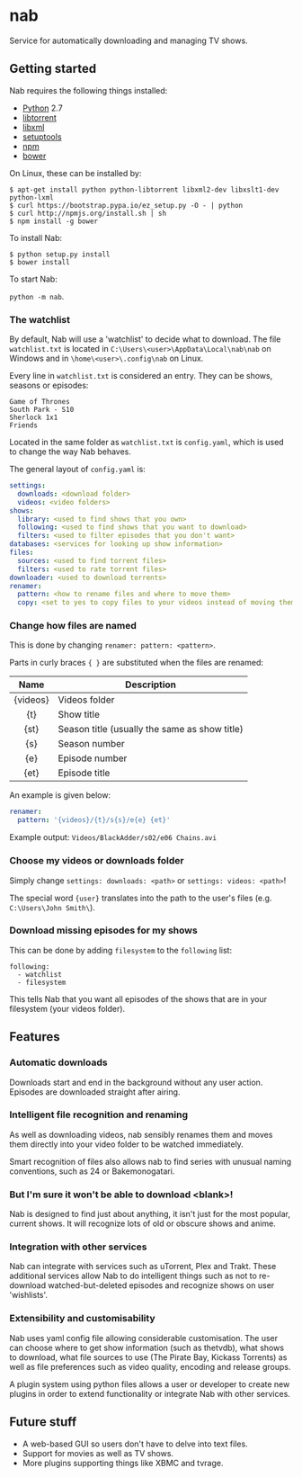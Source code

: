 nab
===

Service for automatically downloading and managing TV shows.


Getting started
-------------------

Nab requires the following things installed:

- [Python](https://www.python.org/) 2.7
- [libtorrent](http://www.libtorrent.org/)
- [libxml](http://xmlsoft.org/)
- [setuptools](https://pypi.python.org/pypi/setuptools)
- [npm](https://www.npmjs.org/)
- [bower](http://bower.io/)

On Linux, these can be installed by:
```
$ apt-get install python python-libtorrent libxml2-dev libxslt1-dev python-lxml
$ curl https://bootstrap.pypa.io/ez_setup.py -O - | python
$ curl http://npmjs.org/install.sh | sh 
$ npm install -g bower
```

To install Nab:
```
$ python setup.py install
$ bower install
```

To start Nab:

`python -m nab`.

### The watchlist

By default, Nab will use a 'watchlist' to decide what to download. The file `watchlist.txt` is located in `C:\Users\<user>\AppData\Local\nab\nab` on Windows and in `\home\<user>\.config\nab` on Linux.

Every line in `watchlist.txt` is considered an entry. They can be shows, seasons or episodes:

```
Game of Thrones
South Park - S10
Sherlock 1x1
Friends
```

Located in the same folder as `watchlist.txt` is `config.yaml`, which is used to change the way Nab behaves.

The general layout of `config.yaml` is:

```yaml
settings:
  downloads: <download folder>
  videos: <video folders>
shows:
  library: <used to find shows that you own>
  following: <used to find shows that you want to download>
  filters: <used to filter episodes that you don't want>
databases: <services for looking up show information>
files:
  sources: <used to find torrent files>
  filters: <used to rate torrent files>
downloader: <used to download torrents>
renamer:
  pattern: <how to rename files and where to move them>
  copy: <set to yes to copy files to your videos instead of moving them>
```

### Change how files are named

This is done by changing `renamer: pattern: <pattern>`.

Parts in curly braces `{ }` are substituted when the files are renamed:

| Name     | Description    |
| :------: | -------------- |
| {videos} | Videos folder  |
| {t}      | Show title     |
| {st}     | Season title (usually the same as show title) |
| {s}      | Season number  |
| {e}      | Episode number |
| {et}     | Episode title  |

An example is given below:


```yaml
renamer:
  pattern: '{videos}/{t}/s{s}/e{e} {et}'
```

Example output: `Videos/BlackAdder/s02/e06 Chains.avi`

### Choose my videos or downloads folder

Simply change `settings: downloads: <path>` or `settings: videos: <path>`!

The special word `{user}` translates into the path to the user's files (e.g. `C:\Users\John Smith\`).


### Download missing episodes for my shows

This can be done by adding `filesystem` to the `following` list:

```
following:
  - watchlist
  - filesystem
```

This tells Nab that you want all episodes of the shows that are in your filesystem (your videos folder).


Features
-------


### Automatic downloads

Downloads start and end in the background without any user action. Episodes are downloaded straight after airing.


### Intelligent file recognition and renaming

As well as downloading videos, nab sensibly renames them and moves them directly into your video folder to be watched immediately.

Smart recognition of files also allows nab to find series with unusual naming conventions, such as 24 or Bakemonogatari.


### But I'm sure it won't be able to download \<blank\>!

Nab is designed to find just about anything, it isn't just for the most popular, current shows. It will recognize lots of old or obscure shows and anime.


### Integration with other services

Nab can integrate with services such as uTorrent, Plex and Trakt. These additional services allow Nab to do intelligent things such as not to re-download watched-but-deleted episodes and recognize shows on user 'wishlists'.


### Extensibility and customisability

Nab uses yaml config file allowing considerable customisation. The user can choose where to get show information (such as thetvdb), what shows to download, what file sources to use (The Pirate Bay, Kickass Torrents) as well as file preferences such as video quality, encoding and release groups.

A plugin system using python files allows a user or developer to create new plugins in order to extend functionality or integrate Nab with other services.


Future stuff
-------------

- A web-based GUI so users don't have to delve into text files.
- Support for movies as well as TV shows.
- More plugins supporting things like XBMC and tvrage.

